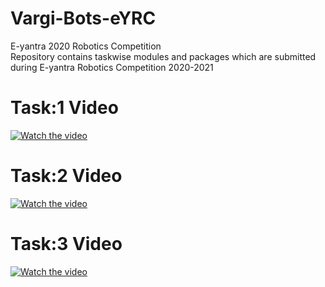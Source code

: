 # Vargi-Bots-eYRC
E-yantra 2020 Robotics Competition                                                                                             
Repository contains taskwise modules and packages which are submitted during E-yantra Robotics Competition 2020-2021

# Task:1 Video
[![Watch the video](https://img.youtube.com/vi/RJZF__Eg0U8/maxresdefault.jpg)](https://www.youtube.com/watch?v=RJZF__Eg0U8)

# Task:2 Video
[![Watch the video](https://img.youtube.com/vi/pZG4MfNy2W4/maxresdefault.jpg)](https://www.youtube.com/watch?v=pZG4MfNy2W4)

# Task:3 Video
[![Watch the video](https://img.youtube.com/vi/vTLc-tisYRM/maxresdefault.jpg)](https://www.youtube.com/watch?v=vTLc-tisYRM)

